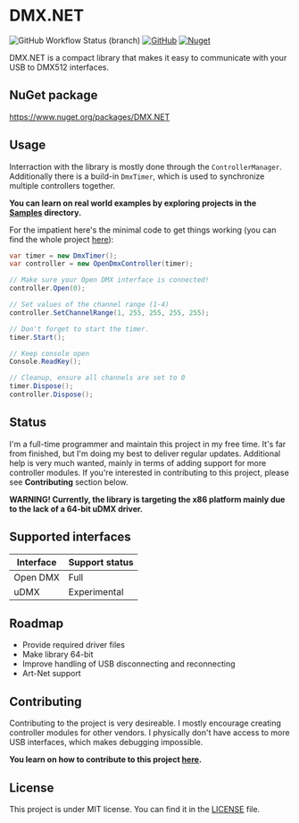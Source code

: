 # DMX.NET
![GitHub Workflow Status (branch)](https://img.shields.io/github/workflow/status/wberdowski/DMX.NET/.NET/master)
[![GitHub](https://img.shields.io/github/license/wberdowski/DMX.NET)](https://github.com/wberdowski/DMX.NET/blob/master/LICENSE)
[![Nuget](https://img.shields.io/nuget/v/DMX.NET)](https://www.nuget.org/packages/DMX.NET/)

DMX.NET is a compact library that makes it easy to communicate with your USB to DMX512 interfaces.
<!---It includes all necessary driver files, so you don't have to install them manually.--->

## NuGet package
https://www.nuget.org/packages/DMX.NET

## Usage
Interraction with the library is mostly done through the ```ControllerManager```.
Additionally there is a build-in ```DmxTimer```, which is used to synchronize multiple controllers together.

**You can learn on real world examples by exploring projects in the [Samples](https://github.com/wberdowski/DMX.NET/tree/master/Samples/) directory.**

For the impatient here's the minimal code to get things working (you can find the whole project [here](https://github.com/wberdowski/DMX.NET/tree/master/Samples/Dmx.Net.MinimalSample)):
```csharp
var timer = new DmxTimer();
var controller = new OpenDmxController(timer);

// Make sure your Open DMX interface is connected!
controller.Open(0);

// Set values of the channel range (1-4)
controller.SetChannelRange(1, 255, 255, 255, 255);

// Don't forget to start the timer.
timer.Start();

// Keep console open
Console.ReadKey();

// Cleanup, ensure all channels are set to 0
timer.Dispose();
controller.Dispose();
```

## Status
I'm a full-time programmer and maintain this project in my free time.
It's far from finished, but I'm doing my best to deliver regular updates.
Additional help is very much wanted, mainly in terms of adding support for more controller modules.
If you're interested in contributing to this project, please see **Contributing** section below.

**WARNING! Currently, the library is targeting the x86 platform mainly due to the lack of a 64-bit uDMX driver.** 

## Supported interfaces
|Interface|Support status|
|---|---|
|Open DMX|Full|
|uDMX|Experimental|
## Roadmap
- Provide required driver files
- Make library 64-bit
- Improve handling of USB disconnecting and reconnecting
- Art-Net support

## Contributing
Contributing to the project is very desireable.
I mostly encourage creating controller modules for other vendors. I physically don't have access to more USB interfaces, which makes debugging impossible.

**You learn on how to contribute to this project [here](CONTRIBUTING.md).**

## License
This project is under MIT license. You can find it in the [LICENSE](https://github.com/wberdowski/DMX.NET/blob/master/LICENSE) file.
